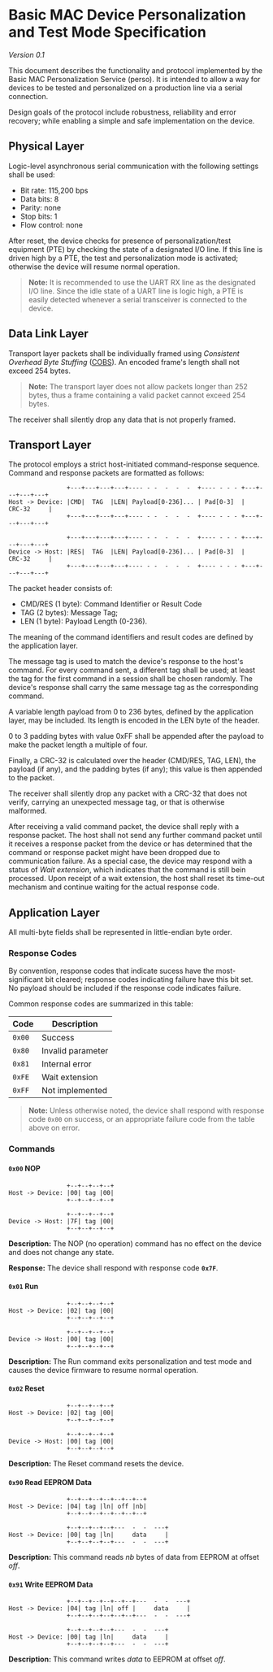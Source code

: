 # Basic MAC Device Personalization and Test Mode Specification
*Version 0.1*

This document describes the functionality and protocol implemented by the Basic
MAC Personalization Service (perso).  It is intended to allow a way for devices
to be tested and personalized on a production line via a serial connection.

Design goals of the protocol include robustness, reliability and error
recovery; while enabling a simple and safe implementation on the device.


## Physical Layer

Logic-level asynchronous serial communication with the following settings shall
be used:

- Bit rate: 115,200 bps
- Data bits: 8
- Parity: none
- Stop bits: 1
- Flow control: none

After reset, the device checks for presence of personalization/test equipment
(PTE) by checking the state of a designated I/O line. If this line is driven
high by a PTE, the test and personalization mode is activated; otherwise the
device will resume normal operation.

> **Note:** It is recommended to use the UART RX line as the designated I/O
> line. Since the idle state of a UART line is logic high, a PTE is easily
> detected whenever a serial transceiver is connected to the device.


## Data Link Layer

Transport layer packets shall be individually framed using *Consistent Overhead
Byte Stuffing* ([COBS]). An encoded frame's length shall not exceed 254 bytes.

> **Note:** The transport layer does not allow packets longer than 252 bytes,
> thus a frame containing a valid packet cannot exceed 254 bytes.

The receiver shall silently drop any data that is not properly framed.


## Transport Layer

The protocol employs a strict host-initiated command-response sequence. Command
and response packets are formatted as follows:
```
                +---+---+---+---+---- - -  -  -  -  +---- - - - +---+---+---+---+
Host -> Device: |CMD|  TAG  |LEN| Payload[0-236]... | Pad[0-3]  |    CRC-32     |
                +---+---+---+---+---- - -  -  -  -  +---- - - - +---+---+---+---+

                +---+---+---+---+---- - -  -  -  -  +---- - - - +---+---+---+---+
Device -> Host: |RES|  TAG  |LEN| Payload[0-236]... | Pad[0-3]  |    CRC-32     |
                +---+---+---+---+---- - -  -  -  -  +---- - - - +---+---+---+---+
```
The packet header consists of:

- CMD/RES (1 byte): Command Identifier or Result Code
- TAG (2 bytes): Message Tag;
- LEN (1 byte): Payload Length (0-236).

The meaning of the command identifiers and result codes are defined by the
application layer.

The message tag is used to match the device's response to the host's command.
For every command sent, a different tag shall be used; at least the tag for the
first command in a session shall be chosen randomly. The device's response
shall carry the same message tag as the corresponding command.

A variable length payload from 0 to 236 bytes, defined by the application
layer, may be included. Its length is encoded in the LEN byte of the header.

0 to 3 padding bytes with value 0xFF shall be appended after the payload to
make the packet length a multiple of four.

Finally, a CRC-32 is calculated over the header (CMD/RES, TAG, LEN), the
payload (if any), and the padding bytes (if any); this value is then appended
to the packet.

The receiver shall silently drop any packet with a CRC-32 that does not verify,
carrying an unexpected message tag, or that is otherwise malformed.

After receiving a valid command packet, the device shall reply with a response
packet. The host shall not send any further command packet until it receives a
response packet from the device or has determined that the command or response
packet might have been dropped due to communication failure. As a special case,
the device may respond with a status of *Wait extension*, which indicates that
the command is still bein processed. Upon receipt of a wait extension, the host
shall reset its time-out mechanism and continue waiting for the actual response
code.


## Application Layer

All multi-byte fields shall be represented in little-endian byte order.

### Response Codes

By convention, response codes that indicate sucess have the most-significant
bit cleared; response codes indicating failure have this bit set. No payload
should be included if the response code indicates failure.

Common response codes are summarized in this table:

 Code | Description
------|------------------
`0x00`| Success
`0x80`| Invalid parameter
`0x81`| Internal error
`0xFE`| Wait extension
`0xFF`| Not implemented

> **Note:** Unless otherwise noted, the device shall respond with response code
> `0x00` on success, or an appropriate failure code from the table above on
> error.


### Commands

#### `0x00` NOP
```
                +--+--+--+--+
Host -> Device: |00| tag |00|
                +--+--+--+--+

                +--+--+--+--+
Device -> Host: |7F| tag |00|
                +--+--+--+--+
```
**Description:** The NOP (no operation) command has no effect on the device and
does not change any state.

**Response:** The device shall respond with response code **`0x7F`**.


#### `0x01` Run
```
                +--+--+--+--+
Host -> Device: |02| tag |00|
                +--+--+--+--+

                +--+--+--+--+
Device -> Host: |00| tag |00|
                +--+--+--+--+
```
**Description:** The Run command exits personalization and test mode and causes
the device firmware to resume normal operation.


#### `0x02` Reset
```
                +--+--+--+--+
Host -> Device: |02| tag |00|
                +--+--+--+--+

                +--+--+--+--+
Device -> Host: |00| tag |00|
                +--+--+--+--+
```
**Description:** The Reset command resets the device.


#### `0x90` Read EEPROM Data
```
                +--+--+--+--+--+--+--+
Host -> Device: |04| tag |ln| off |nb|
                +--+--+--+--+--+--+--+

                +--+--+--+--+---  -  -  ---+
Host -> Device: |00| tag |ln|     data     |
                +--+--+--+--+---  -  -  ---+
```
**Description:** This command reads *nb* bytes of data from EEPROM at offset *off*.


#### `0x91` Write EEPROM Data
```
                +--+--+--+--+--+--+---  -  -  ---+
Host -> Device: |04| tag |ln| off |     data     |
                +--+--+--+--+--+--+---  -  -  ---+

                +--+--+--+--+---  -  -  ---+
Host -> Device: |00| tag |ln|     data     |
                +--+--+--+--+---  -  -  ---+
```
**Description:** This command writes *data* to EEPROM at offset *off*.

[COBS]: https://en.wikipedia.org/wiki/Consistent_Overhead_Byte_Stuffing
